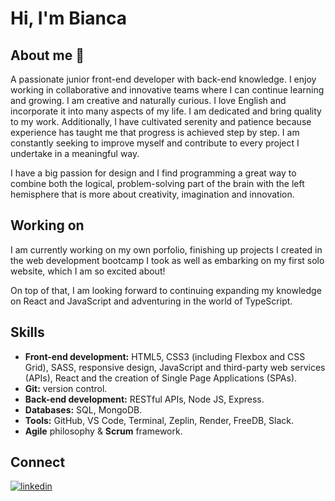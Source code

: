 # Hi, I'm Bianca # 

## About me 💫 ##
A passionate junior front-end developer with back-end knowledge. I enjoy working in collaborative and innovative teams where I can continue learning and growing. I am creative and naturally curious. I love English and incorporate it into many aspects of my life. I am dedicated and bring quality to my work. Additionally, I have cultivated serenity and patience because experience has taught me that progress is achieved step by step. I am constantly seeking to improve myself and contribute to every project I undertake in a meaningful way.

I have a big passion for design and I find programming a great way to combine both the logical, problem-solving part of the brain with the left hemisphere that is more about creativity, imagination and innovation.  

## Working on ##
I am currently working on my own porfolio, finishing up projects I created in the web development bootcamp I took as well as embarking on my first solo website, which I am so excited about! 

On top of that, I am looking forward to continuing expanding my knowledge on React and JavaScript and adventuring in the world of TypeScript.

## Skills ##
* **Front-end development:** HTML5, CSS3 (including Flexbox and CSS Grid), SASS, responsive design, JavaScript and third-party web services (APIs), React and the creation of Single Page Applications (SPAs).
* **Git:** version control.
* **Back-end development:** RESTful APIs, Node JS, Express.
* **Databases:** SQL, MongoDB.
* **Tools:** GitHub, VS Code, Terminal, Zeplin, Render, FreeDB, Slack.
* **Agile** philosophy & **Scrum** framework.


## Connect ##
[![linkedin](https://img.shields.io/badge/linkedin-0A66C2?style=for-the-badge&logo=linkedin&logoColor=white)](https://www.linkedin.com/in/bianca-mesa/)

